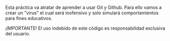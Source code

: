 Esta práctica va atratar de aprender a usar Git y Github. Para ello vamos a crear un "virus" el cual será inofensivo y solo simulará comportamientos para fines educativos. 

¡IMPORTANTE! El uso indebido de este código es responsabilidad exclusiva del usuario.
